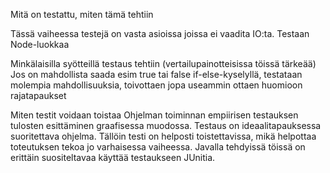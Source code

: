 Mitä on testattu, miten tämä tehtiin

Tässä vaiheessa testejä on vasta asioissa joissa ei vaadita IO:ta. Testaan Node-luokkaa

Minkälaisilla syötteillä testaus tehtiin (vertailupainotteisissa töissä tärkeää)
Jos on mahdollista saada esim true tai false if-else-kyselyllä, testataan molempia mahdollisuuksia, toivottaen jopa useammin ottaen huomioon rajatapaukset

Miten testit voidaan toistaa
Ohjelman toiminnan empiirisen testauksen tulosten esittäminen graafisessa muodossa.
Testaus on ideaalitapauksessa suoritettava ohjelma. Tällöin testi on helposti toistettavissa, mikä helpottaa toteutuksen tekoa jo varhaisessa vaiheessa. Javalla tehdyissä töissä on erittäin suositeltavaa käyttää testaukseen JUnitia.
